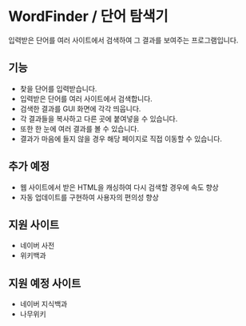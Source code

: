 # WordFinder / 단어 탐색기

입력받은 단어를 여러 사이트에서 검색하여 그 결과를 보여주는 프로그램입니다. 

## 기능

- 찾을 단어를 입력받습니다. 
- 입력받은 단어를 여러 사이트에서 검색합니다. 
- 검색한 결과를 GUI 화면에 각각 띄웁니다. 
- 각 결과들을 복사하고 다른 곳에 붙여넣을 수 있습니다. 
- 또한 한 눈에 여러 결과를 볼 수 있습니다. 
- 결과가 마음에 들지 않을 경우 해당 페이지로 직접 이동할 수 있습니다. 

## 추가 예정

- 웹 사이트에서 받은 HTML을 캐싱하여 다시 검색할 경우에 속도 향상
- 자동 업데이트를 구현하여 사용자의 편의성 향상

## 지원 사이트

- 네이버 사전
- 위키백과

## 지원 예정 사이트

- 네이버 지식백과
- 나무위키
